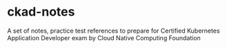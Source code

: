 # ckad-notes
A set of notes, practice test references to prepare for Certified Kubernetes Application Developer exam by Cloud Native Computing Foundation

